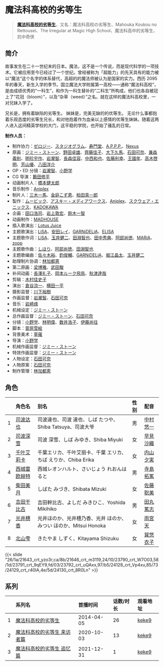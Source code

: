 # 魔法科高校的劣等生


> <u>**[魔法科高校的劣等生](https://bgm.tv/subject/84872)**</u>，又名：魔法科高校の劣等生、Mahouka Koukou no Rettousei、The Irregular at Magic High School、魔法科高中的劣等生、抗中奇侠

## 简介

故事发生在二十一世纪末的日本。魔法，这不是一个传说，而是现代科学的一项技术。它被应用至今已经过了一个世纪。曾经被称为「超能力」的先天具有的能力被以“魔法”这个名字的体系替代，高超的的魔法师被认为是国家的实力。西历 2095 年的春天，新生入学的季节。国立魔法大学附属第一高校——通称“魔法科高校”，是由成绩优秀的“一科生”，和作为一科生替补的“二科生”所构成，他们也各自被冠上了“花冠（bloom）”，以及“杂草（weed）”之名。就在这样的魔法科高校里，一对兄妹入学了。

兄长是，拥有着缺陷的劣等生。
妹妹是，完美无缺的的优等生。
无论什么事都抱着乐观态度的劣等生兄长，和对他抱着作为血亲以上感情的优等生妹妹。随着这两人进入这间精英学校的大门，这平稳的学院，也开始了骚乱的日常。

**制作人员：**
- 制作协力：[ゼロジー](https://bgm.tv/person/22498)、[スタジオグラム](https://bgm.tv/person/6384)、[寿門堂](https://bgm.tv/person/33566)、[A.P.P.P.](https://bgm.tv/person/718)、[Nexus](https://bgm.tv/person/17995)
- 原画：[ジミー・ストーン](https://bgm.tv/person/14397)、[野田卓雄](https://bgm.tv/person/1032)、[齊藤佳子](https://bgm.tv/person/21197)、[大下久馬](https://bgm.tv/person/1720)、[石田可奈](https://bgm.tv/person/6886)、[兼森義則](https://bgm.tv/person/753)、[明珍宇作](https://bgm.tv/person/13345)、[岩瀧智](https://bgm.tv/person/3216)、[長森佳容](https://bgm.tv/person/1640)、[中西和也](https://bgm.tv/person/32387)、[佐藤利幸](https://bgm.tv/person/3205)、[王國年](https://bgm.tv/person/13926)、[高木啓明](https://bgm.tv/person/33280)、[芳山優](https://bgm.tv/person/41367)、[八田洋介](https://bgm.tv/person/20810)
- OP・ED 分镜：[岩瀧智](https://bgm.tv/person/3216)、[小野学](https://bgm.tv/person/2718)
- CG 导演：[籔田修平](https://bgm.tv/person/26106)
- 动画制片人：[橋本健太郎](https://bgm.tv/person/47509)
- 音乐制作：[Aniplex](https://bgm.tv/person/645)
- 制片人：[三木一馬](https://bgm.tv/person/5778)、[金庭こず恵](https://bgm.tv/person/37800)、[柏田真一郎](https://bgm.tv/person/12413)
- 製作：[ムービック](https://bgm.tv/person/310)、[アスキー・メディアワークス](https://bgm.tv/person/6140)、[Aniplex](https://bgm.tv/person/645)、[スクウェア・エニックス](https://bgm.tv/person/497)、[KADOKAWA](https://bgm.tv/person/19306)
- 企画：[田口浩司](https://bgm.tv/person/85)、[岩上敦宏](https://bgm.tv/person/5782)、[鈴木一智](https://bgm.tv/person/49263)
- 动画制作：[MADHOUSE](https://bgm.tv/person/603)
- 插入歌演出：[Lotus Juice](https://bgm.tv/person/14376)
- 主题歌演出：[LiSA](https://bgm.tv/person/5921)、[安田レイ](https://bgm.tv/person/14906)、[GARNiDELiA](https://bgm.tv/person/8021)、[ELISA](https://bgm.tv/person/6353)
- 主题歌作词：[LiSA](https://bgm.tv/person/5921)、[玉井健二](https://bgm.tv/person/9593)、[田淵智也](https://bgm.tv/person/11787)、[田中秀典](https://bgm.tv/person/7930)、[阿部尚徳](https://bgm.tv/person/10920)、[MARiA](https://bgm.tv/person/11330)、[zopp](https://bgm.tv/person/10728)
- 主题歌作曲：[しほり](https://bgm.tv/person/6999)、[阿部尚徳](https://bgm.tv/person/10920)、[田淵智也](https://bgm.tv/person/11787)
- 主题歌编曲：[佐々木裕](https://bgm.tv/person/9946)、[釣俊輔](https://bgm.tv/person/14907)、[GARNiDELiA](https://bgm.tv/person/8021)、[堀江晶太](https://bgm.tv/person/9254)、[玉井健二](https://bgm.tv/person/9593)
- 助理制片协调：[林加都恵](https://bgm.tv/person/51283)
- 第二原画：[梁博雅](https://bgm.tv/person/15512)、[武田駿](https://bgm.tv/person/50761)
- 补间动画：[長澤礼子](https://bgm.tv/person/41604)、[岡本ルーク飛鳥](https://bgm.tv/person/50728)、[秋津達哉](https://bgm.tv/person/57397)
- 剪辑：[木村佳史子](https://bgm.tv/person/11716)
- 演出：[倉谷涼一](https://bgm.tv/person/19156)、[横田一平](https://bgm.tv/person/19160)
- 摄影监督：[川下裕樹](https://bgm.tv/person/14395)
- 作画监督：[岩瀧智](https://bgm.tv/person/3216)、[石田可奈](https://bgm.tv/person/6886)
- 音乐：[岩崎琢](https://bgm.tv/person/272)
- 机械设定：[ジミー・ストーン](https://bgm.tv/person/14397)
- 总作画监督：[ジミー・ストーン](https://bgm.tv/person/14397)、[石田可奈](https://bgm.tv/person/6886)
- 分镜：[小野学](https://bgm.tv/person/2718)、[林明偉](https://bgm.tv/person/21170)、[数井浩子](https://bgm.tv/person/572)、[伊藤尚往](https://bgm.tv/person/943)
- 脚本：[菅原雪絵](https://bgm.tv/person/18072)
- 背景美术：[草薙](https://bgm.tv/person/5992)
- 导演：[小野学](https://bgm.tv/person/2718)
- 机械作画监督：[ジミー・ストーン](https://bgm.tv/person/14397)
- 特效作画监督：[ジミー・ストーン](https://bgm.tv/person/14397)
- 人物设定：[石田可奈](https://bgm.tv/person/6886)
- 人物原案：[石田可奈](https://bgm.tv/person/6886)
- 制作管理：[林加都恵](https://bgm.tv/person/51283)

## 角色

|     |   角色名   |   别名  | 性别 |  配音  |
|:--- |:------  |:----      |:---  |:--   |
| 1 | [司波达也](https://bgm.tv/character/21643) | 司波達也、司波 達也、しば たつや、Shiba Tatsuya、司波大爷 | 男 | [中村悠一](https://bgm.tv/person/4724) |
| 2 | [司波深雪](https://bgm.tv/character/21646) | 司波 深雪、しば みゆき、Shiba Miyuki | 女 | [早見沙織](https://bgm.tv/person/4895) |
| 3 | [千叶艾莉卡](https://bgm.tv/character/23790) | 千葉エリカ、千叶艾丽卡、千葉 エリカ、ちば えりか、Chiba Erika | 女 | [内山夕実](https://bgm.tv/person/6560) |
| 4 | [西城雷欧赫特](https://bgm.tv/character/23791) | 西城レオンハルト、さいじょう れおんはると | 男 | [寺島拓篤](https://bgm.tv/person/4906) |
| 5 | [柴田美月](https://bgm.tv/character/23792) | しばた みづき、Shibata Mizuki | 女 | [佐藤聡美](https://bgm.tv/person/5003) |
| 6 | [吉田干比古](https://bgm.tv/character/24128) | 吉田幹比古、よしだ みきひこ、Yoshida Mikihiko | 男 | [田丸篤志](https://bgm.tv/person/7360) |
| 7 | [光井穗香](https://bgm.tv/character/24129) | 光井ほのか、光井穗乃香、光井 ほのか、みつい ほのか、Mitsui Honoka | 女 | [雨宮天](https://bgm.tv/person/12568) |
| 8 | [北山雫](https://bgm.tv/character/24130) | きたやま しずく、Kitayama Shizuku | 女 | [巽悠衣子](https://bgm.tv/person/5124) |

{{< slide "26/1a/21643_crt_yzo3r,ca/8b/21646_crt_m3119,24/10/23790_crt_W7O03,58/1d/23791_crt_9qEY9,fd/03/23792_crt_uQAxx,97/b5/24128_crt_Vp4xu,85/73/24129_crt_r40lA,4e/5d/24130_crt_8R0Ln" >}}

## 系列

|     | 系列名            | 首播时间       | 话数/时长 | 观看地址                                                     |
| :-- | :------------- | :--------- | :---- | :------------------------------------------------------- |
| 1   |[魔法科高校的劣等生](https://bgm.tv/subject/84872)| 2014-04-05 | 26    | [keke9](https://www.keke9.app/play/28469-4-250452.html)  |
| 2   |[魔法科高校的劣等生 来访者篇](https://bgm.tv/subject/292233)| 2020-10-03 | 13    | [keke9](https://www.keke9.app/play/28468-4-250439.html)  |
| 3   |[魔法科高校的劣等生 追忆篇](https://bgm.tv/subject/329436)| 2021-12-31 | 1     | [keke9](https://www.keke9.app/play/208802-31-96599.html) |



